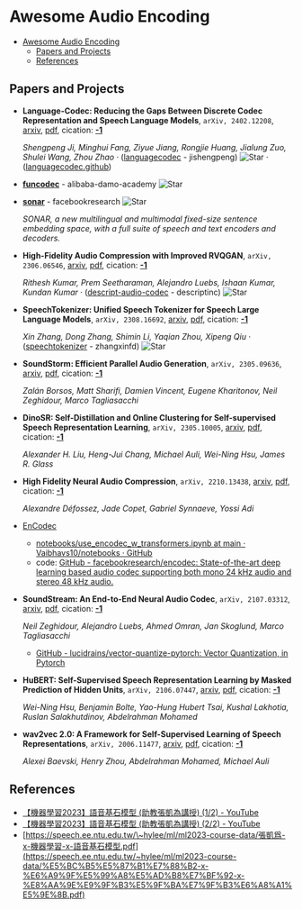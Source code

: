 # Awesome Audio Encoding

- [Awesome Audio Encoding](#awesome-audio-encoding)
  - [Papers and Projects](#papers-and-projects)
  - [References](#references)


## Papers and Projects
- **Language-Codec: Reducing the Gaps Between Discrete Codec Representation
  and Speech Language Models**, `arXiv, 2402.12208`, [arxiv](http://arxiv.org/abs/2402.12208v2), [pdf](http://arxiv.org/pdf/2402.12208v2.pdf), cication: [**-1**](None)

	 *Shengpeng Ji, Minghui Fang, Ziyue Jiang, Rongjie Huang, Jialung Zuo, Shulei Wang, Zhou Zhao* · ([languagecodec](https://github.com/jishengpeng/languagecodec?tab=readme-ov-file) - jishengpeng) ![Star](https://img.shields.io/github/stars/jishengpeng/languagecodec.svg?style=social&label=Star) · ([languagecodec.github](https://languagecodec.github.io/))
- [**funcodec**](https://github.com/alibaba-damo-academy/funcodec) - alibaba-damo-academy ![Star](https://img.shields.io/github/stars/alibaba-damo-academy/funcodec.svg?style=social&label=Star)
- [**sonar**](https://github.com/facebookresearch/sonar) - facebookresearch ![Star](https://img.shields.io/github/stars/facebookresearch/sonar.svg?style=social&label=Star)

	 *SONAR, a new multilingual and multimodal fixed-size sentence embedding space, with a full suite of speech and text encoders and decoders.*
- **High-Fidelity Audio Compression with Improved RVQGAN**, `arXiv, 2306.06546`, [arxiv](http://arxiv.org/abs/2306.06546v2), [pdf](http://arxiv.org/pdf/2306.06546v2.pdf), cication: [**-1**](None)

	 *Rithesh Kumar, Prem Seetharaman, Alejandro Luebs, Ishaan Kumar, Kundan Kumar* · ([descript-audio-codec](https://github.com/descriptinc/descript-audio-codec) - descriptinc) ![Star](https://img.shields.io/github/stars/descriptinc/descript-audio-codec.svg?style=social&label=Star)
- **SpeechTokenizer: Unified Speech Tokenizer for Speech Large Language
  Models**, `arXiv, 2308.16692`, [arxiv](http://arxiv.org/abs/2308.16692v2), [pdf](http://arxiv.org/pdf/2308.16692v2.pdf), cication: [**-1**](None)

	 *Xin Zhang, Dong Zhang, Shimin Li, Yaqian Zhou, Xipeng Qiu* · ([speechtokenizer](https://github.com/zhangxinfd/speechtokenizer) - zhangxinfd) ![Star](https://img.shields.io/github/stars/zhangxinfd/speechtokenizer.svg?style=social&label=Star)
- **SoundStorm: Efficient Parallel Audio Generation**, `arXiv, 2305.09636`, [arxiv](http://arxiv.org/abs/2305.09636v1), [pdf](http://arxiv.org/pdf/2305.09636v1.pdf), cication: [**-1**](None)

	 *Zalán Borsos, Matt Sharifi, Damien Vincent, Eugene Kharitonov, Neil Zeghidour, Marco Tagliasacchi*
- **DinoSR: Self-Distillation and Online Clustering for Self-supervised
  Speech Representation Learning**, `arXiv, 2305.10005`, [arxiv](http://arxiv.org/abs/2305.10005v2), [pdf](http://arxiv.org/pdf/2305.10005v2.pdf), cication: [**-1**](None)

	 *Alexander H. Liu, Heng-Jui Chang, Michael Auli, Wei-Ning Hsu, James R. Glass*
- **High Fidelity Neural Audio Compression**, `arXiv, 2210.13438`, [arxiv](http://arxiv.org/abs/2210.13438v1), [pdf](http://arxiv.org/pdf/2210.13438v1.pdf), cication: [**-1**](None)

	 *Alexandre Défossez, Jade Copet, Gabriel Synnaeve, Yossi Adi*
- [EnCodec](https://huggingface.co/docs/transformers/main/en/model_doc/encodec#overview)
    - [notebooks/use\_encodec\_w\_transformers.ipynb at main · Vaibhavs10/notebooks · GitHub](https://github.com/Vaibhavs10/notebooks/blob/main/use_encodec_w_transformers.ipynb)
    - code: [GitHub - facebookresearch/encodec: State-of-the-art deep learning based audio codec supporting both mono 24 kHz audio and stereo 48 kHz audio.](http://github.com/facebookresearch/encodec)

- **SoundStream: An End-to-End Neural Audio Codec**, `arXiv, 2107.03312`, [arxiv](http://arxiv.org/abs/2107.03312v1), [pdf](http://arxiv.org/pdf/2107.03312v1.pdf), cication: [**-1**](None)

	 *Neil Zeghidour, Alejandro Luebs, Ahmed Omran, Jan Skoglund, Marco Tagliasacchi*

    - [GitHub - lucidrains/vector-quantize-pytorch: Vector Quantization, in Pytorch](https://github.com/lucidrains/vector-quantize-pytorch)

- **HuBERT: Self-Supervised Speech Representation Learning by Masked
  Prediction of Hidden Units**, `arXiv, 2106.07447`, [arxiv](http://arxiv.org/abs/2106.07447v1), [pdf](http://arxiv.org/pdf/2106.07447v1.pdf), cication: [**-1**](None)

	 *Wei-Ning Hsu, Benjamin Bolte, Yao-Hung Hubert Tsai, Kushal Lakhotia, Ruslan Salakhutdinov, Abdelrahman Mohamed*

- **wav2vec 2.0: A Framework for Self-Supervised Learning of Speech
  Representations**, `arXiv, 2006.11477`, [arxiv](http://arxiv.org/abs/2006.11477v3), [pdf](http://arxiv.org/pdf/2006.11477v3.pdf), cication: [**-1**](None)

	 *Alexei Baevski, Henry Zhou, Abdelrahman Mohamed, Michael Auli*


## References
- [【機器學習2023】語音基石模型 (助教張凱為講授) (1/2) - YouTube](https://www.youtube.com/watch?v=m7Be7ppR6q0&ab_channel=Hung-yiLee)
- [【機器學習2023】語音基石模型 (助教張凱為講授) (2/2) - YouTube](https://www.youtube.com/watch?v=HTAq-CPrU5s&ab_channel=Hung-yiLee)
- [https://speech.ee.ntu.edu.tw/\~hylee/ml/ml2023-course-data/張凱爲-x-機器學習-x-語音基石模型.pdf](https://speech.ee.ntu.edu.tw/~hylee/ml/ml2023-course-data/%E5%BC%B5%E5%87%B1%E7%88%B2-x-%E6%A9%9F%E5%99%A8%E5%AD%B8%E7%BF%92-x-%E8%AA%9E%E9%9F%B3%E5%9F%BA%E7%9F%B3%E6%A8%A1%E5%9E%8B.pdf)